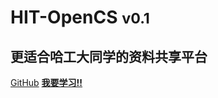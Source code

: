 <!-- _coverpage.md -->

# **HIT-OpenCS** <small>v0.1</small>

## 更适合哈工大同学的资料共享平台

[GitHub](https://github.com/HIT-OpenCS/HIT-OpenCS)
[**我要学习!!**](#hit-opencs)

<!-- 背景图片 -->

<!-- ![](_media/bg.png) -->

<!-- 背景色 -->

<!-- ![color](#f0f0f0) -->